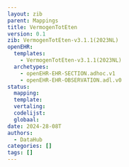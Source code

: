 ```yaml
---
layout: zib
parent: Mappings
title: VermogenTotEten
version: 0.1
zib: VermogenTotEten-v3.1.1(2023NL)
openEHR:
  templates:
    - VermogenTotEten-v3.1.1(2023NL)
  archetypes:
    - openEHR-EHR-SECTION.adhoc.v1
    - openEHR-EHR-OBSERVATION.adl.v0
status:
  mapping:
  template:
  vertaling:
  codelijst:
  globaal:
date: 2024-28-08T
authors:
  - DataHub
categories: []
tags: []
---
```

